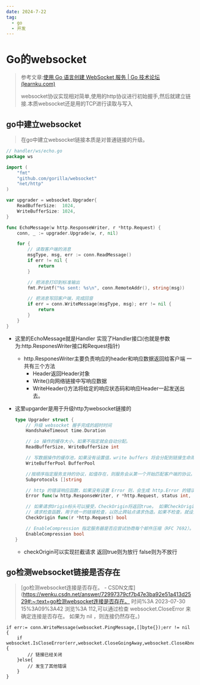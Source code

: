 ```yaml
---
date: 2024-7-22
tag:	
  - go
  - 开发
---
```


# Go的websocket

> 参考文章:[使用 Go 语言创建 WebSocket 服务 | Go 技术论坛 (learnku.com)](https://learnku.com/articles/41957)
>
> websocket协议实现相对简单,使用的http协议进行初始握手,然后就建立链接.本质websocket还是用的TCP进行读取与写入

## go中建立websocket

> 在go中建立websocket链接本质是对普通链接的升级。

```go
// handler/ws/echo.go
package ws

import (
    "fmt"
    "github.com/gorilla/websocket"
    "net/http"
)

var upgrader = websocket.Upgrader{
    ReadBufferSize:  1024,
    WriteBufferSize: 1024,
}

func EchoMessage(w http.ResponseWriter, r *http.Request) {
    conn, _ := upgrader.Upgrade(w, r, nil) 

    for {
        // 读取客户端的消息
        msgType, msg, err := conn.ReadMessage()
        if err != nil {
            return
        }

        // 把消息打印到标准输出
        fmt.Printf("%s sent: %s\n", conn.RemoteAddr(), string(msg))

        // 把消息写回客户端，完成回音
        if err = conn.WriteMessage(msgType, msg); err != nil {
            return
        }
    }
}
```

- 这里的EchoMessage就是Handler 实现了Handler接口(也就是参数为:http.ResponesWriter接口和Request指针)
  - http.ResponesWriter主要负责响应的header和响应数据返回给客户端 一共有三个方法
    - Header返回Header对象
    - Write()向网络链接中写响应数据
    - WriteHeader()方法将给定的响应状态码和响应Header一起发送出去。

- 这里upgarder是用于升级http为websocket链接的 

  ```go
  type Upgrader struct {
      // 升级 websocket 握手完成的超时时间
      HandshakeTimeout time.Duration
  
      // io 操作的缓存大小，如果不指定就会自动分配。
      ReadBufferSize, WriteBufferSize int
  
      // 写数据操作的缓存池，如果没有设置值，write buffers 将会分配到链接生命周期里。
      WriteBufferPool BufferPool
  
      //按顺序指定服务支持的协议，如值存在，则服务会从第一个开始匹配客户端的协议。
      Subprotocols []string
  
      // http 的错误响应函数，如果没有设置 Error 则，会生成 http.Error 的错误响应。
      Error func(w http.ResponseWriter, r *http.Request, status int, reason error)
  
      // 如果请求Origin标头可以接受，CheckOrigin将返回true。 如果CheckOrigin为nil，则使用安全默认值：如果Origin请求头存在且原始主机不等于请求主机头，则返回false。
      // 请求检查函数，用于统一的链接检查，以防止跨站点请求伪造。如果不检查，就设置一个返回值为true的函数
      CheckOrigin func(r *http.Request) bool
  
      // EnableCompression 指定服务器是否应尝试协商每个邮件压缩（RFC 7692）。 将此值设置为true并不能保证将支持压缩。 目前仅支持“无上下文接管”模式
      EnableCompression bool
  }
  ```

  - checkOrigin可以实现拦截请求 返回true则为放行 false则为不放行

## go检测websocket链接是否存在

> [go检测websocket连接是否存在。 - CSDN文库](https://wenku.csdn.net/answer/72997379cf7b47e3ba92e51a413d2529#:~:text=go检测websocket连接是否存在。 时间%3A 2023-07-30 15%3A09%3A42 浏览%3A 112,可以通过检查 websocket.CloseError 来确定连接是否存在。 如果为 nil ，则连接仍然存在。)

```
if err:= conn.WriteMessage(websocket.PingMessage,[]byte{});err != nil {
	if websocket.IsCloseError(err,websocket.CloseGoingAway,websocket.CloseAbnormalClosure){
		// 链接已经关闭
    }else{
		// 发生了其他错误
	}
}
```


